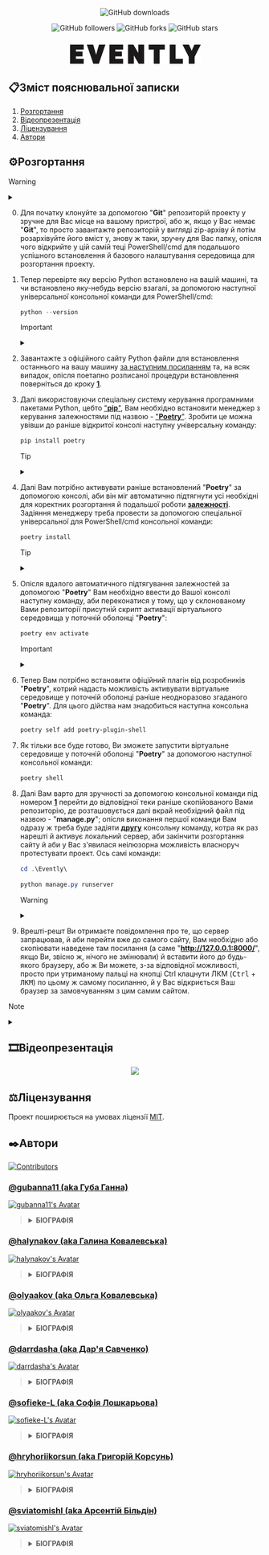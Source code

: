 <div align="center">

![GitHub downloads](https://img.shields.io/github/downloads/halynakov/evently-management-system/total?label=Загальна%20кількість%20завантажень&amp;style=for-the-badge)

![GitHub followers](https://img.shields.io/github/followers/halynakov?style=social?&amp;label=Споглядачі)
![GitHub forks](https://img.shields.io/github/forks/halynakov/evently-management-system?style=social?&amp;label=Форки)
![GitHub stars](https://img.shields.io/github/stars/halynakov/evently-management-system?style=social?&amp;label=Зірки)

### <img src="https://raw.githubusercontent.com/halynakov/evently-management-system/refs/heads/main/Evently/frontend/static/frontend/assets/images/logo-menu-2x.png"/>

</div>

## 📋Зміст пояснювальної записки

1. [Розгортання](##⚙️Розгортання)
2. [Відеопрезентація](##🎞Відеопрезентація)
3. [Ліцензування](##⚖️Ліцензування)
4. [Автори](##✒️Автори)

## ⚙️Розгортання

> [!WARNING]  
><details><summary></summary>
> Це керівництво зі власного розгортання проекту було сформовано з урахуванням, де-факто, відсутності встановленої потрібної версії Python'у на локальній машині, а також в цілому для машин що оперуються системою <strong>Windows 10/11</strong>, але й на Unix-подібних ОС це керівництво повинно бути корисним, але з деякими незначними нюансами.
></details>

<a id="step-0"></a>

0. Для початку клонуйте за допомогою "**Git**" репозиторій проекту у зручне для Вас місце на вашому пристрої, або ж, якщо у Вас немає "**Git**", то просто завантажте репозиторій у вигляді zip-архіву й потім розархівуйте його вміст у, знову ж таки, зручну для Вас папку, опісля чого відкрийте у цій самій теці PowerShell/cmd для подальшого успішного встановлення й базового налаштування середовища для розгортання проекту.

<a id="step-1"></a>

1. Тепер перевірте яку версію Python встановлено на вашій машині, та чи встановлено яку-небудь версію взагалі, за допомогою наступної універсальної консольної команди для PowerShell/cmd:
    ```powershell
    python --version
    ```
    > [!IMPORTANT]  
    ><details><summary></summary>
    > Якщо опісля відпрацювання команди Ви виявили те, що у Вас взагалі не встановлено Python, або ж у Вас встановлено версію відмінну від версії "<strong>3.12.5</strong>", за допомогою відповідних виведень до консолі, то Вам необхідно перейти до кроку під номером <a href="#step-2"><strong>2</strong></a> цього керівництва, якщо ж Python є й він навіть тієї версії що потрібно, то Ви можете одразу ж перейти до кроку <a href="#step-3"><strong>3</strong></a>.
    ></details>

<a id="step-2"></a>

2. Завантажте з офіційного сайту Python файли для встановлення останнього на вашу машину [за наступним посиланням](https://www.python.org/downloads/release/python-3125/#:~:text=Full%20Changelog-,Files,-Version) та, на всяк випадок, опісля поетапно розписаної процедури встановлення поверніться до кроку [**1**](#step-1).

<a id="step-3"></a>

3. Далі використовуючи спеціальну систему керування програмними пакетами Python, цебто ["**pip**"](https://pypi.org/project/pip/), Вам необхідно встановити менеджер з керування залежностями під назвою - ["**Poetry**"](https://python-poetry.org/). Зробити це можна увівши до раніше відкритої консолі наступну універсальну команду:
    ```powershell
    pip install poetry
    ```
    > [!TIP]  
    ><details><summary></summary>
    > Якщо у Вас вже встановлено "<strong>Poetry</strong>", то цей крок можна пропустити, бо для розгортання проекту підійде будь-яка актуальна версія цього ПЗ, навіть досить стара. До прикладу, у проекті було використано, де-факто, найновішу станом на березень 2025 року версію, а саме - "<strong>2.1.1</strong>".
    ></details>

<a id="step-4"></a>

4. Далі Вам потрібно активувати раніше встановлений "**Poetry**" за допомогою консолі, аби він міг автоматично підтягнути усі необхідні для коректних розгортання й подальшої роботи <u>**залежності**</u>. Задіяння менеджеру треба провести за допомогою спеціальної універсальної для PowerShell/cmd консольної команди:
    ```powershell
    poetry install
    ```

    <a id="step-5"></a>

    > [!TIP]  
    ><details><summary></summary>
    > Якщо у Вас встановлено версію "<strong>Poetry</strong>" старшу за "<strong>2.0.0</strong>" <strong><u>не включно</u></strong>, то Ви можете хоробро пропустити цей крок й одразу ж перейти до кроку <a href="#step-7"><strong>7</strong></a>, бо потрібна команда у Вас буде працювати й без усіляких додаткових, так би мовити, хитрощів.
    ></details>

5. Опісля вдалого автоматичного підтягування залежностей за допомогою "**Poetry**" Вам необхідно ввести до Вашої консолі наступну команду, аби переконатися у тому, що у склонованому Вами репозиторії присутній скрипт активації віртуального середовища у поточній оболонці "**Poetry**":
    ```powershell
    poetry env activate
    ```

    > [!IMPORTANT]  
    ><details><summary></summary>
    > Наступна консольна команда не активує віртуальне середовище у поточній оболонці "<strong>Poetry</strong>", тому у кроці <a href="#step-6"><strong>6</strong></a> цього керівництва Ви встановите офіційний плагін від розробників "<strong>Poetry</strong>", аби у Вас з'явилась можливість запустити це саме віртуальне середовище котре потрібне для подальшої роботи.
    ></details>

<a id="step-6"></a>

6. Тепер Вам потрібно встановити офіційний плагін від розробників "**Poetry**", котрий надасть можливість активувати віртуальне середовище у поточній оболонці раніше неодноразово згаданого "**Poetry**". Для цього дійства нам знадобиться наступна консольна команда:
    ```powershell
    poetry self add poetry-plugin-shell
    ```

<a id="step-7"></a>

7. Як тільки все буде готово, Ви зможете запустити віртуальне середовище у поточній оболонці "**Poetry**" за допомогою наступної консольної команди:
    ```powershell
    poetry shell
    ```

<a id="step-8"></a>

8. Далі Вам варто для зручності за допомогою консольної команди під номером [**1**](#first-command) перейти до відповідної теки раніше скопійованого Вами репозиторію, де розташовується далі вкрай необхідний файл під назвою - "**manage.py**"; опісля виконання першої команди Вам одразу ж треба буде задіяти [**другу**](#second-command) консольну команду, котра як раз нарешті й активує локальний сервер, аби закінчити розгортання сайту й аби у Вас з'явилася неілюзорна можливість власноруч протестувати проект. Ось самі команди:
    <a id="first-command"></a>
    ```powershell
    cd .\Evently\
    ```
    <a id="second-command"></a>
    ```powershell
    python manage.py runserver
    ```

    > [!WARNING]  
    ><details><summary></summary>
    > Якщо у Вас не вдається запустити сервер з-за занятості порту <strong>"8000"</strong>, тоді Вам треба подивитися чим цей же самий порт зайнятий й, відповідно, опісля виявлення вивільнити його, також Ви можете змінити порт задіяний у проекті, але ми наполегливо <strong>не рекомендуємо</strong> це робити.
    ></details>

<a id="step-9"></a>

9. Врешті-решт Ви отримаєте повідомлення про те, що сервер запрацював, й аби перейти вже до самого сайту, Вам необхідно або скопіювати наведене там посилання (а саме "**http://127.0.0.1:8000/**", якщо Ви, звісно ж, нічого не змінювали) й вставити його до будь-якого браузеру, або ж Ви можете, з-за відповідної можливості, просто при утриманому пальці на кнопці Ctrl клацнути ЛКМ (<kbd>Ctrl</kbd> + <kbd>ЛКМ</kbd>) по цьому ж самому посиланню, й у Вас відкриється Ваш браузер за замовчуванням з цим самим сайтом.

> [!NOTE]  
><details><summary></summary>
> Якщо будуть якісь труднощі з розгортанням, або ж це керівництво не відповіло на Ваші запитання щодо процесу розгортання, тоді запрошуємо Вас до вкладки <a href="https://github.com/halynakov/evently-management-system/issues/new/choose"><strong>"Issues"</strong></a> нашого репозиторію, де ми зможемо Вам з усім допомогти, або ж на усе відповісти, відповідно.
></details>

## 🎞Відеопрезентація

<div align="center">
<a href="https://drive.google.com/file/d/1GKVrLe44x1iIwlwMZ-_WJ3FJ71lxI1BH/view">
    <img src="https://drive.google.com/thumbnail?id=1GKVrLe44x1iIwlwMZ-_WJ3FJ71lxI1BH" width="600"/>
</a>
</div>

## ⚖️Ліцензування

Проект поширюється на умовах ліцензії [MIT](https://raw.githubusercontent.com/twbs/bootstrap/refs/heads/main/LICENSE).

## ✒️Автори

<!-- Incorrect display
<a href="https://github.com/halynakov" style="display: flex; align-items: center; gap: 10px; padding: 8px; border: 1px solid #ddd; border-radius: 8px; text-decoration: none; background-color: #f9f9f9; transition: background-color 0.2s, transform 0.2s;" onmouseover="this.style.backgroundColor='#e8f4ff'; this.style.transform='scale(1.05)'" onmouseout="this.style.backgroundColor='#f9f9f9'; this.style.transform='scale(1)'">

  <img src="https://avatars.githubusercontent.com/u/109976190?s=48&v=4" width="96" height="96" style="border-radius: 0%; border: 2px solid #0366d6;" title="Visit halynakov's GitHub profile" alt="halynakov's Avatar"/>

  <div style="display: flex; flex-direction: column;">
    <strong style="color: #0366d6;">@halynakov</strong>
    <span style="font-size: 14px; color: #333;">🚀 Lead Backend Developer</span>
    <span style="font-size: 12px; color: #666;">⏳ 2 years of experience</span>
    <span style="font-size: 12px; color: #666;">📌 Passionate about open-source & AI</span>
  </div>
</a>

<br/>
-->

[![Contributors](https://contrib.rocks/image?repo=halynakov/evently-management-system)](https://github.com/halynakov/evently-management-system/graphs/contributors)

### [@gubanna11 (aka Губа Ганна)](https://github.com/gubanna11)

<a href="https://github.com/gubanna11">
  <img src="https://avatars.githubusercontent.com/u/83699357?s=96" title="Visit gubanna11's GitHub profile" alt="gubanna11's Avatar"/>
</a>

><details>
>  <summary><b>БІОГРАФІЯ</b></summary>
>  <table>
>    <tbody>
>      <tr>
>        <td>🎓 <strong>НТУ "ХПІ"</strong></td>
>      </tr>
>      <tr>
>        <td>⚙️ <strong>Backend</strong></td>
>      </tr>
>      <tr>
>        <td>👩‍💻⚙️ <strong>Team Lead</strong></td>
>      </tr>
>    </tbody>
>  </table>
></details>

### [@halynakov (aka Галина Ковалевська)](https://github.com/halynakov)

<a href="https://github.com/halynakov">
  <img src="https://avatars.githubusercontent.com/u/109976190" width="96" height="96" title="Visit halynakov's GitHub profile" alt="halynakov's Avatar"/>
</a>

><details>
>  <summary><b>БІОГРАФІЯ</b></summary>
>  <table>
>    <tbody>
>      <tr>
>        <td>🎓 <strong>НТУ "ХПІ"</strong></td>
>      </tr>
>      <tr>
>        <td>⚙️ <strong>Backend</strong></td>
>      </tr>
>      <tr>
>        <td>👩‍💻 <strong>Розробник</strong></td>
>    </tbody>
>  </table>
></details>

### [@olyaakov (aka Ольга Ковалевська)](https://github.com/olyaakov)

<a href="https://github.com/olyaakov">
  <img src="https://avatars.githubusercontent.com/u/125313311" width="96" height="96" title="Visit olyaakov's GitHub profile" alt="olyaakov's Avatar"/>
</a>

><details>
>  <summary><b>БІОГРАФІЯ</b></summary>
>  <table>
>    <tbody>
>      <tr>
>        <td>🎓 <strong>НТУ "ХПІ"</strong></td>
>      </tr>
>      <tr>
>        <td>⚙️ <strong>Backend</strong></td>
>      </tr>
>      <tr>
>        <td>💾 <strong>Відповідальний за бази даних</strong></td>
>      <tr>
>        <td>👩‍💻 <strong>Розробник</strong></td>
>      </tr>
>    </tbody>
>  </table>
></details>

### [@darrdasha (aka Дар'я Савченко)](https://github.com/darrdasha)

<a href="https://github.com/darrdasha">
  <img src="https://avatars.githubusercontent.com/u/122937754?s=96" title="Visit darrdasha's GitHub profile" alt="darrdasha's Avatar"/>
</a>

><details>
>  <summary><b>БІОГРАФІЯ</b></summary>
>  <table>
>    <tbody>
>      <tr>
>        <td>🎓 <strong>НТУ "ХПІ"</strong></td>
>      </tr>
>      <tr>
>        <td>⚙️ <strong>Backend</strong></td>
>      </tr>
>      <tr>
>        <td>👩‍💻 <strong>Розробник</strong></td>
>      </tr>
>    </tbody>
>  </table>
></details>

### [@sofieke-L (aka Софія Лошкарьова)](https://github.com/sofieke-L)

<a href="https://github.com/sofieke-L">
  <img src="https://avatars.githubusercontent.com/u/162575380?s=96" title="Visit sofieke-L's GitHub profile" alt="sofieke-L's Avatar"/>
</a>

><details>
>  <summary><b>БІОГРАФІЯ</b></summary>
>  <table>
>    <tbody>
>      <tr>
>        <td>🎓 <strong>НТУ "ХПІ"</strong></td>
>      </tr>
>      <tr>
>        <td>♿ <strong>Frontend</strong></td>
>      </tr>
>      <tr>
>        <td>🎨🧩 <strong>UX/UI-дизайнер</strong></td>
>      </tr>
>    </tbody>
>  </table>
></details>

### [@hryhoriikorsun (aka Григорій Корсунь)](https://github.com/sofieke-L)

<a href="https://github.com/hryhoriikorsun">
  <img src="https://avatars.githubusercontent.com/u/102456972?s=96" title="Visit hryhoriikorsun's GitHub profile" alt="hryhoriikorsun's Avatar"/>
</a>

><details>
>  <summary><b>БІОГРАФІЯ</b></summary>
>  <table>
>    <tbody>
>      <tr>
>        <td>🎓 <strong>ХНУРЕ</strong></td>
>      </tr>
>      <tr>
>        <td>👨‍💻🎨 <strong>Full-stack</strong></td>
>    </tbody>
>  </table>
></details>

### [@sviatomishl (aka Арсентій Більдін)](https://github.com/sviatomishl)

<a href="https://github.com/sviatomishl">
  <img src="https://avatars.githubusercontent.com/u/115322932?s=96" title="Visit sviatomishl's GitHub profile" alt="sviatomishl's Avatar"/>
</a>

><details>
>  <summary><b>БІОГРАФІЯ</b></summary>
>  <table>
>    <tbody>
>      <tr>
>        <td>🎓 <strong>НТУ "ХПІ"</strong></td>
>      </tr>
>      <tr>
>        <td>♿ <strong>Frontend</strong></td>
>      </tr>
>      <tr>
>        <td>🎨🧩 <strong>Молодший UX/UI-дизайнер</strong></td>
>      </tr>
>      <tr>
>        <td>🔍 <strong>Тестувальник</strong></td>
>      </tr>
>    </tbody>
>  </table>
></details>
